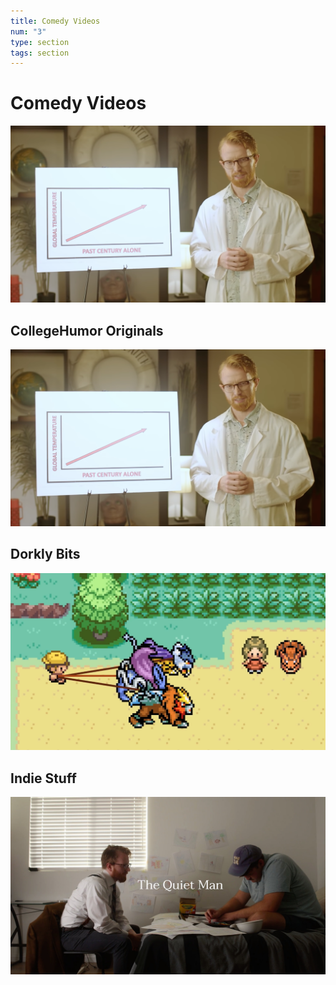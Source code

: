 ```yaml
---
title: Comedy Videos
num: "3"
type: section
tags: section
---
```

# Comedy Videos

<a href="https://www.instagram.com/tv/CV1Fw3PjQhS/" target="_blank"><img src="assets/uploads/how_to_fix.png"/></a>

## CollegeHumor Originals

<a href="https://www.youtube.com/watch?v=4wuDbY9_IOI" target="_blank"><img src="assets/uploads/how_to_fix.png"/></a>

## Dorkly Bits

<a href="https://www.youtube.com/watch?v=Eo7Jd4z_UVg" target="_blank"><img src="assets/uploads/worst_real_life_jobs.png"/></a>

## Indie Stuff

<a href="https://vimeo.com/manage/videos/640913215" target="_blank"><img src="assets/1-2.jpeg"/></a>